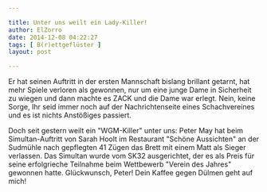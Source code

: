 ```yaml
---

title: Unter uns weilt ein Lady-Killer!
author: ElZorro
date: 2014-12-08 04:22:27
tags: [ B(r)ettgeflüster ]
layout: post

---
```


Er hat seinen Auftritt in der ersten Mannschaft bislang brillant getarnt, hat mehr Spiele verloren als gewonnen, nur um eine junge Dame in Sicherheit zu wiegen und dann machte es ZACK und die Dame war erlegt. Nein, keine Sorge, Ihr seid immer noch auf der Nachrichtenseite eines Schachvereines und es ist nichts Anstößiges passiert.

<!-- continue -->
Doch seit gestern weilt ein "WGM-Killer" unter uns: Peter May hat beim Simultan-Auftritt von Sarah Hoolt im Restaurant "Schöne Aussichten" an der Sudmühle nach gepflegten 41 Zügen das Brett mit einem Matt als Sieger verlassen. Das Simultan wurde vom SK32 ausgerichtet, der es als Preis für seine erfolgrieche Teilnahme beim Wettbewerb "Verein des Jahres" gewonnen hatte. Glückwunsch, Peter! Dein Kaffee gegen Dülmen geht auf mich!

